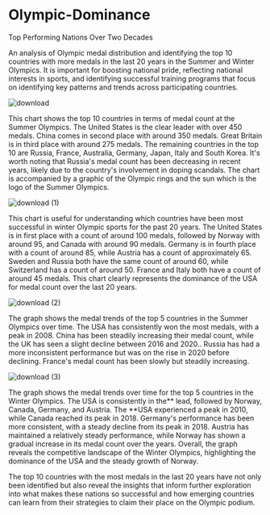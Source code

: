 # Olympic-Dominance
Top Performing Nations Over Two Decades

An analysis of Olympic medal distribution and identifying the top 10 countries with more medals in the last 20 years in the Summer and Winter Olympics. It is important for boosting national pride, reflecting national interests in sports, and identifying successful training programs that focus on identifying key patterns and trends across participating countries.





![download](https://github.com/user-attachments/assets/fed4314b-4fd7-41f0-8af7-91a751ce3e68)

This chart shows the top 10 countries in terms of medal count at the Summer Olympics. The United States is the clear leader with over 450 medals. China comes in second place with around 350 medals. Great Britain is in third place with around 275 medals. The remaining countries in the top 10 are Russia, France, Australia, Germany, Japan, Italy and South Korea. It's worth noting that Russia's medal count has been decreasing in recent years, likely due to the country's involvement in doping scandals. The chart is accompanied by a graphic of the Olympic rings and the sun which is the logo of the Summer Olympics.

![download (1)](https://github.com/user-attachments/assets/02c4fdf5-76a8-4e32-9314-5ab19d911ae0)

This chart is useful for understanding which countries have been most successful in winter Olympic sports for the past 20 years. The United States is in first place with a count of around 100 medals, followed by Norway with around 95, and Canada with around 90 medals. Germany is in fourth place with a count of around 85, while Austria has a count of approximately 65. Sweden and Russia both have the same count of around 60, while Switzerland has a count of around 50. France and Italy both have a count of around 45 medals. This chart clearly represents the dominance of the USA for medal count over the last 20 years.


![download (2)](https://github.com/user-attachments/assets/539bbcb7-1d35-45a1-9681-a9cfdd2c97cf)

The graph shows the medal trends of the top 5 countries in the Summer Olympics over time. The USA has consistently won the most medals, with a peak in 2008. China has been steadily increasing their medal count, while the UK has seen a slight decline between 2016 and 2020.. Russia has had a more inconsistent performance but was on the rise in 2020 before declining. France's medal count has been slowly but steadily increasing.


![download (3)](https://github.com/user-attachments/assets/fa8eadea-453f-442b-9ee8-120050f22c9d)

The graph shows the medal trends over time for the top 5 countries in the Winter Olympics. The USA is consistently in the** lead, followed by Norway, Canada, Germany, and Austria. The **USA experienced a peak in 2010, while Canada reached its peak in 2018. Germany's performance has been more consistent, with a steady decline from its peak in 2018. Austria has maintained a relatively steady performance, while Norway has shown a gradual increase in its medal count over the years. Overall, the graph reveals the competitive landscape of the Winter Olympics, highlighting the dominance of the USA and the steady growth of Norway.

The top 10 countries with the most medals in the last 20 years have not only been identified but also reveal the insights that inform further exploration into what makes these nations so successful and how emerging countries can learn from their strategies to claim their place on the Olympic podium.
